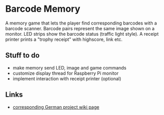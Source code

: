 Barcode Memory
==============

A memory game that lets the player find corresponding barcodes with a barcode scanner. Barcode pairs represent
the same image shown on a monitor. LED strips show the barcode status (traffic light style). A receipt printer
prints a "trophy receipt" with highscore, link etc.

Stuff to do
-----------
* make memory send LED, image and game commands
* customize display thread for Raspberry Pi monitor
* implement interaction with receipt printer (optional)

Links
-----
* [corresponding German project wiki page](https://hickerspace.org/wiki/Barcode-Memory)
